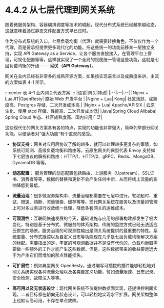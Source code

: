 # 4.4.2 从七层代理到网关系统

随着微服务架构、容器编排调度等技术的崛起，现代分布式系统已经越来越动态，这就意味着通过静态文件配置方式早已过时。

作为分布式系统的入口，七层负载均衡（代理）就需要转换角色，不仅仅作为一个代理，而是要承担提供更多现代化的功能。把这些统一的功能前移某一层独立支持，实现 API Gateway as a Service，让各个服务直接接入，在管理平台上管理，可视化配置等等，这样就实现了一个全局的视图统一管理这些功能，这就是七层负载均衡的升级 —— **网关（API Gateway）**。

网关在业内已经有非常多的成熟开源方案，如果按实现语言以及成熟度来讲，主流的方案如表 4-1 所示。

:::center
表 4-1 业内网关代表方案
::: 
|语言|网关|特点|
|:--|:--|:--|
|Nginx + LuaJIT|OpenResty| 原始 Web 开发平台 |
|Nginx + Lua| Kong| 社区活跃、成熟度高、Postgres 存储、二次开发成本高 |
|Nginx + Lua| Apache/APISIX | 云原生化、使用 etcd 存储、性能高、二次开发成本低|
|Java|Spring Cloud Alibaba| Spring Cloud 生态、社区成熟度高、国内应用广泛|

这些现代化的网关方案各有各的特点，实现的功能也非常强大，简单列举部分网关功能，以便读者对“强大功能”有个直观的感受。

- **协议支持**：网关对应用层协议了解的越多，就可以处理越多更复杂的事情，如系统可观测、高级负载均衡和路由等。云原生网关的典型代表 Envoy 支持如下七层协议的解析和路由：HTTP/1、HTTP/2、gRPC、Redis、MongoDB、DynamoDB 等等。

- **动态配置**： 服务管理的动态配置包括路由、上游服务（Upstream）、SSL证书、消费者等等，数据的替换和更新不会产生任何中断，从而将线上流量的影响降低到最低。

- **流量治理**：很多微服务架构中，流量治理都需要在七层中进行，譬如超时、重试、限速、熔断、流量镜像、缓存等等。现代网关系统在服务以及流量的管理上可对多业务进行收敛统一处理，降低多套网关的运维成本。

- **可观测性**：互联网快速发展的今天，基础设施与应用的部署构建都发生了极大变化，特别是基于分布式、微服务的体系架构，传统的监控方式已经无法适应云原生的场景。服务治理的可观测性输出是网关系统提供的最重要的特性。系统度量、分布式跟踪以及自定义日志等功能现在几乎是七层负载均衡解决方案的标配。需要指出的是，丰富的可观测数据并不是没有代价的，负载均衡器需要做一些额外的工作才能产生这些数据。但是，这些数据带来的收益要远远大于为产生它们而增加的那点性能损失。

- **可扩展性**：例如典型网关 OpenResty，通过编写可插拔的插件能够轻松地对网关系统实现各种流量处理以及各类自定义功能，譬如流量限速、日志记录、安全检测、故障注入等等。

- **高可用以及无状态设计**：现代网关系统不仅提供数据面实现，还提供控制面实现，二者目标都在朝向无状态设计，可以轻松地实现水平扩展。网关架构整体上也默认高可用，不存在单点故障。
